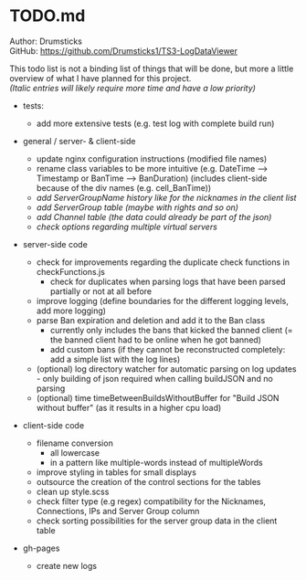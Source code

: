 # TODO.md
Author: Drumsticks
<br>
GitHub: https://github.com/Drumsticks1/TS3-LogDataViewer

This todo list is not a binding list of things that will be done, but more a little overview of what I have planned for this project.
<br>
<i>(Italic entries will likely require more time and have a low priority)</i>

- tests:
  - add more extensive tests (e.g. test log with complete build run)

- general / server- & client-side
  - update nginx configuration instructions (modified file names)
  - rename class variables to be more intuitive (e.g. DateTime --> Timestamp or BanTime --> BanDuration) (includes client-side because of the div names (e.g. cell_BanTime))
  - <i>add ServerGroupName history like for the nicknames in the client list</i>
  - <i>add ServerGroup table (maybe with rights and so on)</i>
  - <i>add Channel table (the data could already be part of the json)</i>
  - <i>check options regarding multiple virtual servers</i>

- server-side code
  - check for improvements regarding the duplicate check functions in checkFunctions.js
    - check for duplicates when parsing logs that have been parsed partially or not at all before
  - improve logging (define boundaries for the different logging levels, add more logging)
  - parse Ban expiration and deletion and add it to the Ban class
    - currently only includes the bans that kicked the banned client (= the banned client had to be online when he got banned)
    - add custom bans (if they cannot be reconstructed completely: add a simple list with the log lines)
  - (optional) log directory watcher for automatic parsing on log updates - only building of json required when calling buildJSON and no parsing
  - (optional) time timeBetweenBuildsWithoutBuffer for "Build JSON without buffer" (as it results in a higher cpu load)
  
- client-side code
  - filename conversion
      - all lowercase
      - in a pattern like multiple-words instead of multipleWords
  - improve styling in tables for small displays
  - outsource the creation of the control sections for the tables
  - clean up style.scss
  - check filter type (e.g regex) compatibility for the Nicknames, Connections, IPs and Server Group column
  - check sorting possibilities for the server group data in the client table

- gh-pages
  - create new logs
